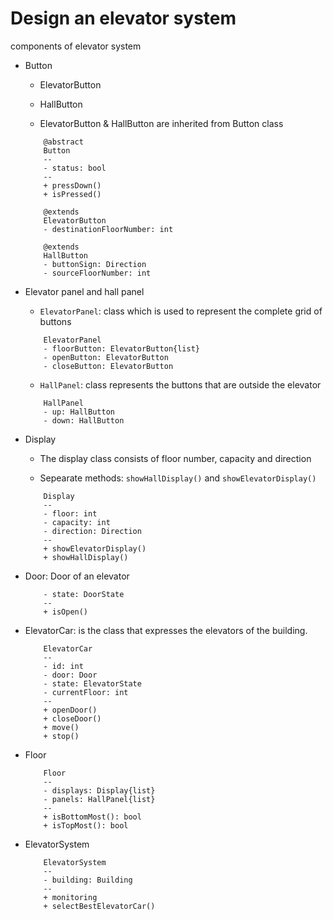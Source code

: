 # Design an elevator system

components of elevator system

- Button

    - ElevatorButton

    - HallButton

    - ElevatorButton & HallButton are inherited from Button class

    ```
        @abstract
        Button
        --
        - status: bool
        --
        + pressDown()
        + isPressed()

        @extends
        ElevatorButton
        - destinationFloorNumber: int

        @extends
        HallButton
        - buttonSign: Direction
        - sourceFloorNumber: int

    ```

- Elevator panel and hall panel

    - `ElevatorPanel`: class which is used to represent the complete grid of buttons

    ```
        ElevatorPanel
        - floorButton: ElevatorButton{list}
        - openButton: ElevatorButton
        - closeButton: ElevatorButton
    ```
    
    - `HallPanel`: class represents the buttons that are outside the elevator

    ```
        HallPanel
        - up: HallButton
        - down: HallButton
    ```

- Display
    
    - The display class consists of floor number, capacity and direction
    
    - Sepearate methods: `showHallDisplay()` and  `showElevatorDisplay()`

    ```
        Display
        --
        - floor: int
        - capacity: int
        - direction: Direction
        --
        + showElevatorDisplay()
        + showHallDisplay()
    ```

- Door: Door of an elevator
    
    ```
        - state: DoorState
        --
        + isOpen()
    ```

- ElevatorCar: is the class that expresses the elevators of the building.
    ```
        ElevatorCar
        --
        - id: int
        - door: Door
        - state: ElevatorState
        - currentFloor: int
        --
        + openDoor()
        + closeDoor()
        + move()
        + stop()
    ```

- Floor

    ```
        Floor
        --
        - displays: Display{list}
        - panels: HallPanel{list}
        --
        + isBottomMost(): bool
        + isTopMost(): bool
    ```

- ElevatorSystem

    ```
        ElevatorSystem
        --
        - building: Building
        --
        + monitoring
        + selectBestElevatorCar()
    ```
